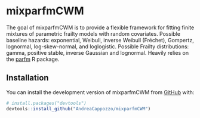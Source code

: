 
<!-- README.md is generated from README.Rmd. Please edit that file -->

# mixparfmCWM

<!-- badges: start -->
<!-- badges: end -->

The goal of mixparfmCWM is to provide a flexible framework for fitting
finite mixtures of parametric frailty models with random covariates.
Possible baseline hazards: exponential, Weibull, inverse Weibull
(Fréchet), Gompertz, lognormal, log-skew-normal, and loglogistic.
Possible Frailty distributions: gamma, positive stable, inverse Gaussian
and lognormal. Heavily relies on the
[parfm](https://cran.r-project.org/web/packages/parfm/index.html) R
package.

## Installation

You can install the development version of mixparfmCWM from
[GitHub](https://github.com/) with:

``` r
# install.packages("devtools")
devtools::install_github("AndreaCappozzo/mixparfmCWM")
```

